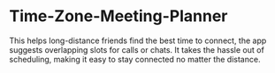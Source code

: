 # Time-Zone-Meeting-Planner
This helps long-distance friends find the best time to connect, the app suggests overlapping slots for calls or chats. It takes the hassle out of scheduling, making it easy to stay connected no matter the distance.
